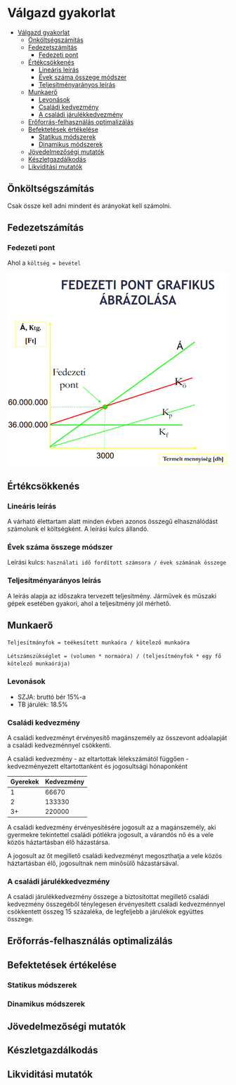 # Válgazd gyakorlat

- [Válgazd gyakorlat](#válgazd-gyakorlat)
  - [Önköltségszámítás](#önköltségszámítás)
  - [Fedezetszámítás](#fedezetszámítás)
    - [Fedezeti pont](#fedezeti-pont)
  - [Értékcsökkenés](#értékcsökkenés)
    - [Lineáris leírás](#lineáris-leírás)
    - [Évek száma összege módszer](#évek-száma-összege-módszer)
    - [Teljesítményarányos leírás](#teljesítményarányos-leírás)
  - [Munkaerő](#munkaerő)
    - [Levonások](#levonások)
    - [Családi kedvezmény](#családi-kedvezmény)
    - [A családi járulékkedvezmény](#a-családi-járulékkedvezmény)
  - [Erőforrás-felhasználás optimalizálás](#erőforrás-felhasználás-optimalizálás)
  - [Befektetések értékelése](#befektetések-értékelése)
    - [Statikus módszerek](#statikus-módszerek)
    - [Dinamikus módszerek](#dinamikus-módszerek)
  - [Jövedelmezőségi mutatók](#jövedelmezőségi-mutatók)
  - [Készletgazdálkodás](#készletgazdálkodás)
  - [Likviditási mutatók](#likviditási-mutatók)

## Önköltségszámítás

Csak össze kell adni mindent és arányokat kell számolni.

## Fedezetszámítás

### Fedezeti pont

Ahol a `költség = bevétel`

![Fedezeti pont grafikus ábrázolása](fedezeti-pont.png)

## Értékcsökkenés

### Lineáris leírás

A várható élettartam alatt minden évben azonos összegű elhasználódást számolunk el költségként. A leírási kulcs állandó.

### Évek száma összege módszer

Leírási kulcs: `használati idő fordított számsora / évek számának összege`

### Teljesítményarányos leírás

A leírás alapja az időszakra tervezett teljesítmény. Járművek és műszaki gépek esetében gyakori, ahol a teljesítmény jól mérhető.

## Munkaerő

`Teljesítmányfok = teékesített munkaóra / kötelező munkaóra`

`Létszámszükséglet = (volumen * normaóra) / (teljesítményfok * egy fő kötelező munkaórája)`

### Levonások

- SZJA: bruttó bér 15%-a
- TB járulék: 18.5%

### Családi kedvezmény

A családi kedvezményt érvényesítő magánszemély az összevont adóalapját a családi kedvezménnyel csökkenti.

A családi kedvezmény - az eltartottak lélekszámától függően - kedvezményezett eltartottanként és jogosultsági hónaponként

| Gyerekek | Kedvezmény |
| -------- | ---------- |
| 1        | 66670      |
| 2        | 133330     |
| 3+       | 220000     |

A családi kedvezmény érvényesítésére jogosult az a magánszemély, aki gyermekre tekintettel családi pótlékra jogosult, a várandós nő és a vele közös háztartásban élő házastársa.

A jogosult az őt megillető családi kedvezményt megoszthatja a vele közös háztartásban élő, jogosultnak nem minősülő házastársával.

### A családi járulékkedvezmény

A családi járulékkedvezmény összege a biztosítottat megillető családi kedvezmény összegéből ténylegesen érvényesített családi kedvezménnyel csökkentett összeg 15 százaléka, de legfeljebb a járulékok együttes összege.

## Erőforrás-felhasználás optimalizálás

## Befektetések értékelése

### Statikus módszerek

### Dinamikus módszerek

## Jövedelmezőségi mutatók

## Készletgazdálkodás

## Likviditási mutatók
